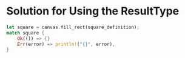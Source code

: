 # Solution for Using the ResultType

```rust
let square = canvas.fill_rect(square_definition);
match square {
    Ok(()) => {}
    Err(error) => println!("{}", error),
}
```
